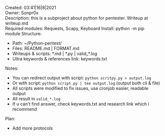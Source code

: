 Created: 03:41|16|8|2021   
Owner: Sonpr0x    
Description: this is a subproject about python for pentester. Writeup at writeup.md   
Required modules: Requests, Scapy, Keyboard
Install: python -m pip module
Structure:    
- Path: ~/Python-pentest/  
- Files: README.md | FORMAT.md  
- Writeups & scripts: \*.md | \*.py | valid_\*.log
- Ultra keywords & references link: keywords.txt

Notes: 
- You can redirect output with script: `python scritpy.py > output.log`   
- Or with script: `python script.py | tee output.log`  (output both cli & file)
- All scripts were modified to fix issues, use cronjob easier, readable output   
- All result in `valid_*.log`   
- If u can't find answer, check keywords.txt and research link which i recommend   

Plan:
- Add more protocols
